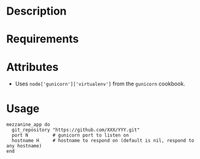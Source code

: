 Description
===========

Requirements
============

Attributes
==========

* Uses `node['gunicorn']['virtualenv']` from the `gunicorn` cookbook.

Usage
=====

    mezzanine_app do
      git_repository "https://github.com/XXX/YYY.git"
      port N         # gunicorn port to listen on
      hostname H     # hostname to respond on (default is nil, respond to any hostname)
    end
